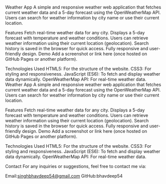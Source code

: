 Weather App
A simple and responsive weather web application that fetches current weather data and a 5-day forecast using the OpenWeatherMap API. Users can search for weather information by city name or use their current location.

Features
Fetch real-time weather data for any city.
Displays a 5-day forecast with temperature and weather conditions.
Users can retrieve weather information using their current location (geolocation).
Search history is saved in the browser for quick access.
Fully responsive and user-friendly design.
Demo
Add a screenshot or link here (once hosted on GitHub Pages or another platform).

Technologies Used
HTML5: For the structure of the website.
CSS3: For styling and responsiveness.
JavaScript (ES6): To fetch and display weather data dynamically.
OpenWeatherMap API: For real-time weather data.
Weather App
A simple and responsive weather web application that fetches current weather data and a 5-day forecast using the OpenWeatherMap API. Users can search for weather information by city name or use their current location.

Features
Fetch real-time weather data for any city.
Displays a 5-day forecast with temperature and weather conditions.
Users can retrieve weather information using their current location (geolocation).
Search history is saved in the browser for quick access.
Fully responsive and user-friendly design.
Demo
Add a screenshot or link here (once hosted on GitHub Pages or another platform).

Technologies Used
HTML5: For the structure of the website.
CSS3: For styling and responsiveness.
JavaScript (ES6): To fetch and display weather data dynamically.
OpenWeatherMap API: For real-time weather data.

Contact
For any inquiries or suggestions, feel free to contact me via:

Email:singhbhavdeep54@gmail.com
GitHub:bhavdeep54
